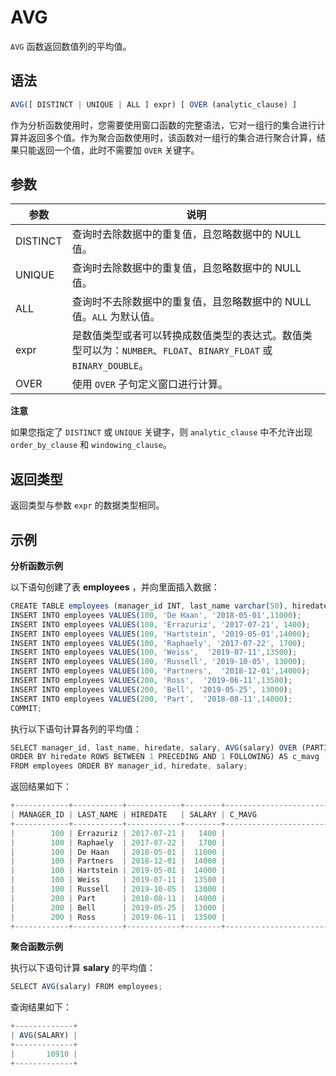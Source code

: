 AVG 
========================



`AVG` 函数返回数值列的平均值。

语法 
--------------

```javascript
AVG([ DISTINCT | UNIQUE | ALL ] expr) [ OVER (analytic_clause) ]
```



作为分析函数使用时，您需要使用窗口函数的完整语法，它对一组行的集合进行计算并返回多个值。作为聚合函数使用时，该函数对一组行的集合进行聚合计算，结果只能返回一个值，此时不需要加 `OVER` 关键字。

参数 
--------------



|    参数    |                                       说明                                        |
|----------|---------------------------------------------------------------------------------|
| DISTINCT | 查询时去除数据中的重复值，且忽略数据中的 NULL 值。                                                    |
| UNIQUE   | 查询时去除数据中的重复值，且忽略数据中的 NULL 值。                                                    |
| ALL      | 查询时不去除数据中的重复值，且忽略数据中的 NULL 值。`ALL` 为默认值。                                        |
| expr     | 是数值类型或者可以转换成数值类型的表达式。数值类型可以为：`NUMBER`、`FLOAT`、`BINARY_FLOAT` 或 `BINARY_DOUBLE`。 |
| OVER     | 使用 `OVER` 子句定义窗口进行计算。                                                           |


**注意**



如果您指定了 `DISTINCT` 或 `UNIQUE` 关键字，则 `analytic_clause` 中不允许出现 `order_by_clause` 和 `windowing_clause`。

返回类型 
----------------

返回类型与参数 `expr` 的数据类型相同。

示例 
--------------

**分析函数示例** 

以下语句创建了表 **employees** ，并向里面插入数据：

```javascript
CREATE TABLE employees (manager_id INT, last_name varchar(50), hiredate varchar(50), SALARY INT);
INSERT INTO employees VALUES(100, 'De Haan', '2018-05-01',11000);      
INSERT INTO employees VALUES(100, 'Errazuriz', '2017-07-21', 1400);
INSERT INTO employees VALUES(100, 'Hartstein', '2019-05-01',14000);     
INSERT INTO employees VALUES(100, 'Raphaely', '2017-07-22', 1700);
INSERT INTO employees VALUES(100, 'Weiss',  '2019-07-11',13500);     
INSERT INTO employees VALUES(100, 'Russell', '2019-10-05', 13000);
INSERT INTO employees VALUES(100, 'Partners',  '2018-12-01',14000);     
INSERT INTO employees VALUES(200, 'Ross',  '2019-06-11',13500);     
INSERT INTO employees VALUES(200, 'Bell', '2019-05-25', 13000);
INSERT INTO employees VALUES(200, 'Part',  '2018-08-11',14000);    
COMMIT;
```



执行以下语句计算各列的平均值：

```javascript
SELECT manager_id, last_name, hiredate, salary, AVG(salary) OVER (PARTITION BY manager_id 
ORDER BY hiredate ROWS BETWEEN 1 PRECEDING AND 1 FOLLOWING) AS c_mavg
FROM employees ORDER BY manager_id, hiredate, salary;
```



返回结果如下：

```javascript
+------------+-----------+------------+--------+------------------------------------------+
| MANAGER_ID | LAST_NAME | HIREDATE   | SALARY | C_MAVG                                   |
+------------+-----------+------------+--------+------------------------------------------+
|        100 | Errazuriz | 2017-07-21 |   1400 |                                     1550 |
|        100 | Raphaely  | 2017-07-22 |   1700 |                                     4700 |
|        100 | De Haan   | 2018-05-01 |  11000 |                                     8900 |
|        100 | Partners  | 2018-12-01 |  14000 |                                    13000 |
|        100 | Hartstein | 2019-05-01 |  14000 |                                13833.333 |
|        100 | Weiss     | 2019-07-11 |  13500 |                                    13500 |
|        100 | Russell   | 2019-10-05 |  13000 |                                    13250 |
|        200 | Part      | 2018-08-11 |  14000 |                                    13500 |
|        200 | Bell      | 2019-05-25 |  13000 |                                    13500 |
|        200 | Ross      | 2019-06-11 |  13500 |                                    13250 |
+------------+-----------+------------+--------+------------------------------------------+
```



**聚合函数示例** 

执行以下语句计算 **salary** 的平均值：

```javascript
SELECT AVG(salary) FROM employees;
```



查询结果如下：

```javascript
+-------------+
| AVG(SALARY) |
+-------------+
|       10910 |
+-------------+
```


